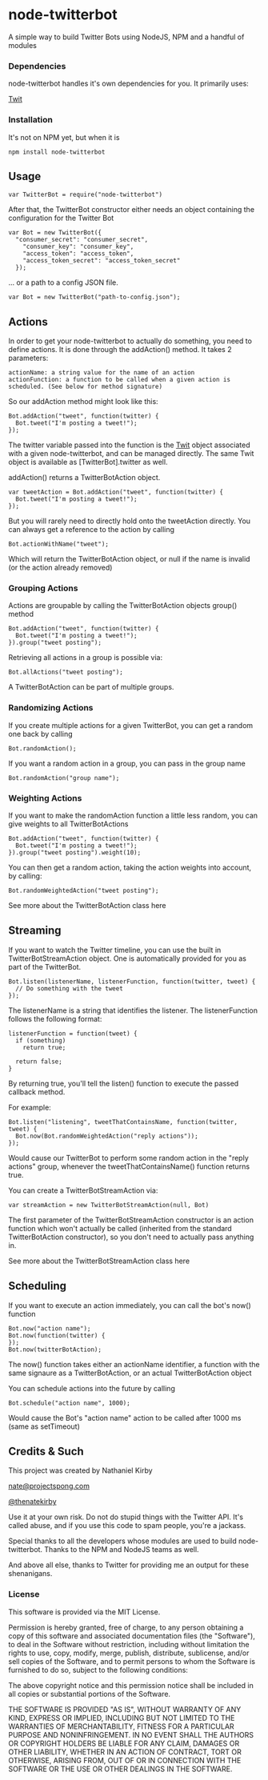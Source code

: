 # node-twitterbot

A simple way to build Twitter Bots using NodeJS, NPM and a handful of modules

### Dependencies

node-twitterbot handles it's own dependencies for you. It primarily uses:

[Twit](https://github.com/ttezel/twit/ "Twit on Github")

### Installation

It's not on NPM yet, but when it is

    npm install node-twitterbot
  
## Usage

    var TwitterBot = require("node-twitterbot")

After that, the TwitterBot constructor either needs an object containing the configuration for the Twitter Bot

    var Bot = new TwitterBot({
      "consumer_secret": "consumer_secret",
	    "consumer_key": "consumer_key",
    	"access_token": "access_token",
	    "access_token_secret": "access_token_secret"
	  });
	  
... or a path to a config JSON file.

    var Bot = new TwitterBot("path-to-config.json");
  
## Actions

In order to get your node-twitterbot to actually do something, you need to define actions. It is done through the addAction() method. It takes 2 parameters:

    actionName: a string value for the name of an action
  	actionFunction: a function to be called when a given action is scheduled. (See below for method signature)

So our addAction method might look like this:

    Bot.addAction("tweet", function(twitter) {
      Bot.tweet("I'm posting a tweet!");
    });
    
The twitter variable passed into the function is the [Twit](https://github.com/ttezel/twit/ "Twit on Github") object associated with a given node-twitterbot, and can be managed directly. The same Twit object is available as [TwitterBot].twitter as well.

addAction() returns a TwitterBotAction object. 

    var tweetAction = Bot.addAction("tweet", function(twitter) {
      Bot.tweet("I'm posting a tweet!");
    });

But you will rarely need to directly hold onto the tweetAction directly. You can always get a reference to the action by calling

    Bot.actionWithName("tweet");

Which will return the TwitterBotAction object, or null if the name is invalid (or the action already removed)

### Grouping Actions

Actions are groupable by calling the TwitterBotAction objects group() method

    Bot.addAction("tweet", function(twitter) {
      Bot.tweet("I'm posting a tweet!");
    }).group("tweet posting");
    
Retrieving all actions in a group is possible via:

    Bot.allActions("tweet posting");
    
A TwitterBotAction can be part of multiple groups.

### Randomizing Actions

If you create multiple actions for a given TwitterBot, you can get a random one back by calling

    Bot.randomAction();
  
If you want a random action in a group, you can pass in the group name

    Bot.randomAction("group name");
    
### Weighting Actions

If you want to make the randomAction function a little less random, you can give weights to all TwitterBotActions

    Bot.addAction("tweet", function(twitter) {
      Bot.tweet("I'm posting a tweet!");
    }).group("tweet posting").weight(10);

You can then get a random action, taking the action weights into account, by calling:
    
    Bot.randomWeightedAction("tweet posting");
    
See more about the TwitterBotAction class here

## Streaming

If you want to watch the Twitter timeline, you can use the built in TwitterBotStreamAction object. One is automatically provided for you as part of the TwitterBot.

    Bot.listen(listenerName, listenerFunction, function(twitter, tweet) {
      // Do something with the tweet
    });
    
The listenerName is a string that identifies the listener. The listenerFunction follows the following format:

    listenerFunction = function(tweet) {
      if (something)
        return true;
        
      return false;
    }
    
By returning true, you'll tell the listen() function to execute the passed callback method.

For example:

    Bot.listen("listening", tweetThatContainsName, function(twitter, tweet) {
      Bot.now(Bot.randomWeightedAction("reply actions"));
    });

Would cause our TwitterBot to perform some random action in the "reply actions" group, whenever the tweetThatContainsName() function returns true.

You can create a TwitterBotStreamAction via:

    var streamAction = new TwitterBotStreamAction(null, Bot)
    
The first parameter of the TwitterBotStreamAction constructor is an action function which won't actually be called (inherited from the standard TwitterBotAction constructor), so you don't need to actually pass anything in.

See more about the TwitterBotStreamAction class here

## Scheduling

If you want to execute an action immediately, you can call the bot's now() function

    Bot.now("action name");
    Bot.now(function(twitter) {
    });
    Bot.now(twitterBotAction);
    
The now() function takes either an actionName identifier, a function with the same signaure as a TwitterBotAction, or an actual TwitterBotAction object

You can schedule actions into the future by calling

    Bot.schedule("action name", 1000);
    
Would cause the Bot's "action name" action to be called after 1000 ms (same as setTimeout)

## Credits & Such

This project was created by Nathaniel Kirby

[nate@projectspong.com](mailto:nate@projectspong.com "nate@projectspong.com")

[@thenatekirby](http://twitter.com/thenatekirby "Nate Kirby on Twitter")

Use it at your own risk. Do not do stupid things with the Twitter API. It's called abuse, and if you use this code to spam people, you're
a jackass.

Special thanks to all the developers whose modules are used to build node-twitterbot. Thanks to the NPM and NodeJS teams as well.

And above all else, thanks to Twitter for providing me an output for these shenanigans.

### License

This software is provided via the MIT License.

Permission is hereby granted, free of charge, to any person obtaining a copy of this software and associated documentation files (the "Software"), to deal in the Software without restriction, including without limitation the rights to use, copy, modify, merge, publish, distribute, sublicense, and/or sell copies of the Software, and to permit persons to whom the Software is furnished to do so, subject to the following conditions:

The above copyright notice and this permission notice shall be included in all copies or substantial portions of the Software.

THE SOFTWARE IS PROVIDED "AS IS", WITHOUT WARRANTY OF ANY KIND, EXPRESS OR
IMPLIED, INCLUDING BUT NOT LIMITED TO THE WARRANTIES OF MERCHANTABILITY,
FITNESS FOR A PARTICULAR PURPOSE AND NONINFRINGEMENT. IN NO EVENT SHALL THE
AUTHORS OR COPYRIGHT HOLDERS BE LIABLE FOR ANY CLAIM, DAMAGES OR OTHER
LIABILITY, WHETHER IN AN ACTION OF CONTRACT, TORT OR OTHERWISE, ARISING FROM,
OUT OF OR IN CONNECTION WITH THE SOFTWARE OR THE USE OR OTHER DEALINGS IN
THE SOFTWARE.

